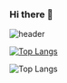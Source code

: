 ### Hi there 👋

![header](https://capsule-render.vercel.app/api?type=Waving&color=timeAuto&height=150&section=header&text=chansung%20github!&fontSize=90)

[![Top Langs](https://github-readme-stats.vercel.app/api/top-langs/?username=chansung)](https://github.com/anuraghazra/github-readme-stats)

![Top Langs](https://github-readme-stats.vercel.app/api/top-langs/?username=chansung&size_weight=0.5&count_weight=0.5)
